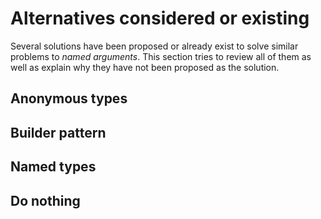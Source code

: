 # Alternatives considered or existing

Several solutions have been proposed or already exist to solve similar problems to
*named arguments*. This section tries to review all of them as well as explain why they have not
been proposed as the solution.

## Anonymous types

## Builder pattern

## Named types

## Do nothing
